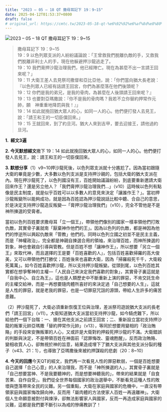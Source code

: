 ```yaml
---
title: "2023 – 05 – 18 QT 撒母耳記下 19：9~15"
date: 2025-04-12T01:53:37+0800
draft: false
# original_url: https://cmtc.tw/2023-05-18-qt-%e6%92%92%e6%af%8d%e8%80%b3%e8%a8%98%e4%b8%8b-19%ef%bc%9a915
---
```


![2023 – 05 – 18 QT 撒母耳記下 19：9~15](/images/qt.jpg  "2023 – 05 – 18 QT 撒母耳記下 19：9~15")

> 撒母耳記下 19：9~15  
> 19：9 以色列眾支派的人紛紛議論說：「王曾救我們脫離仇敵的手，又救我們脫離非利士人的手，現在他躲避押沙龍逃走了。  
> 19：10 我們膏押沙龍治理我們，他已經陣亡。現在為甚麼不出一言請王回來呢？」  
> 19：11 大衛王差人去見祭司撒督和亞比亞他，說：「你們當向猶大長老說：『以色列眾人已經有話請王回宮，你們為甚麼落在他們後頭呢？  
> 19：12 你們是我的弟兄，是我的骨肉，為甚麼在人後頭請王回來呢？』  
> 19：13 也要對亞瑪撒說：『你不是我的骨肉嗎？我若不立你替約押常作元帥，願　神重重地降罰與我！』」  
> 19：14 如此就挽回猶大眾人的心，如同一人的心。他們便打發人去見王，說：「請王和王的一切臣僕回來。」  
> 19：15 王就回來，到了約旦河。猶大人來到吉甲，要去迎接王，請他過約旦河。

**1.  經文3遍**

**2. 今天默想經文**撒下 19：14 如此就挽回猶大眾人的心，如同一人的心。他們便打發人去見王，說：請王和王的一切臣僕回來。

**3. 默想分享**（1）v9~10押沙龍死後，以色列眾支派就十分尷尬了。因為當初跟隨大衛的畢竟是少數，大多數以色列支派是支持押沙親的，包括大衛的猶大支派在內。現在押沙龍死了，以色列國沒有王，百姓開始議論紛紛，到底要重新邀請大衛回來作王？還是另立他人？「我們膏押沙龍治理我們…」（v10）這時候以色列有點像是民主制度，就是似乎百姓可以以多數人的意見來決定「讓誰作王？」。當初押沙龍叛變所以能夠成功，就是因為百姓認為押沙龍說話比較中聽、合自己的意思，於是決定支持押沙龍造反叛變—「膏押沙龍治理我們」（v10），完全不管他是不是神所揀選的受膏者。

當初以色列百姓要求撒母耳「立一個王」，帶領他們像別的國家一樣率領他們打敗仇敵，其實骨子裏就南「厭棄神作他們的王」。因為以色列的仇敵，都是神因為他們的悖逆所以興起仇敵來「管教」他們的。同時以色列立國之初並不是民主主義，而是「神權政治」，完全都是神親自揀選合用的領袖，來治理百姓，而神所揀選的對象，神也會親自引導與管教。但是百姓不想「讓神作王」，所以想要「另立一個王」來取代神，而且選擇的王是要「百姓喜歡的人」，包括百姓喜歡掃羅的高大俊美，又可以帶領他們打勝仗；百姓後來也喜歡大衛，因為「掃羅殺死千千，大衛殺死萬萬」。如今百姓喜歡押沙龍，所以支持押沙龍叛變。從頭到尾，以色列百姓其實都在想爭奪神的主權—「人民自己來決定我們喜歡的對象」，其實骨子裏這就是「自我中心、自立為王」，這也是人類歷史中不斷重新上演的罪惡，不肯交託生命的主權交給神，而是一再想要隨肉體所喜好的來決定過「自己想要的人生」，這就是人性的罪惡，就是老我的罪惡，也是一切罪惡咒詛的源頭，帶給人生許多的痛苦患難。

（2）押沙龍死了，大衛必須重新恢復王位與治理，差派祭司遊說猶大支派的長老們「請王回宮」（v11）。大衛知道猶大支派當初支持押沙龍，如今騎虎難下，所以給他們一個下台階：一、搶在其他支派之前請王回宮；二、重新設立當初支持押沙龍的叛軍元帥亞瑪撒「替約押常作元帥」（v13），等同於想要用變相的「政治賄賂」的手段來安撫叛軍的人心，又或許是大衛對約押殺死押沙龍的不滿。大衛錯誤的判斷與決定，不是帶領百姓在神面前「認罪悔改、靈魂甦醒」，反而政治賄賂、變相收買人心，卻無視於神的旨意，結果造成埋下了猶大支派與其他支派分裂的種子（v43、21：1），也導致了亞瑪撒後來被約押謀殺的悲劇（20：8~10）

**4. 今天的回應**今天QT的經文，我們再一次看見人性的罪惡軟弱，一個是百姓想要自己選擇「合己心意」的人來治理我，而不是「神所揀選的人」，其實骨子裏就是「自己想要當神、不是我要聽神的，而是想要神聽我的」，帶來的結果就是「自食苦果、自作自受」。我們從全世界每個國家的政治選舉中，不斷看見這種人性的敗壞與墮落帶來全民的災難。另一個重點，大衛在家庭與國家的危機中，一直沒有帶領家庭與國家悔改歸向神，反而用「屬肉體的方法使家人百姓一再遠離神」。大衛個人生命願意被對付與煉淨，卻無法影響家人與國家，反而一再造成家庭與國家的災難，這都是我們要不斷引以為戒的慘痛教訓了！